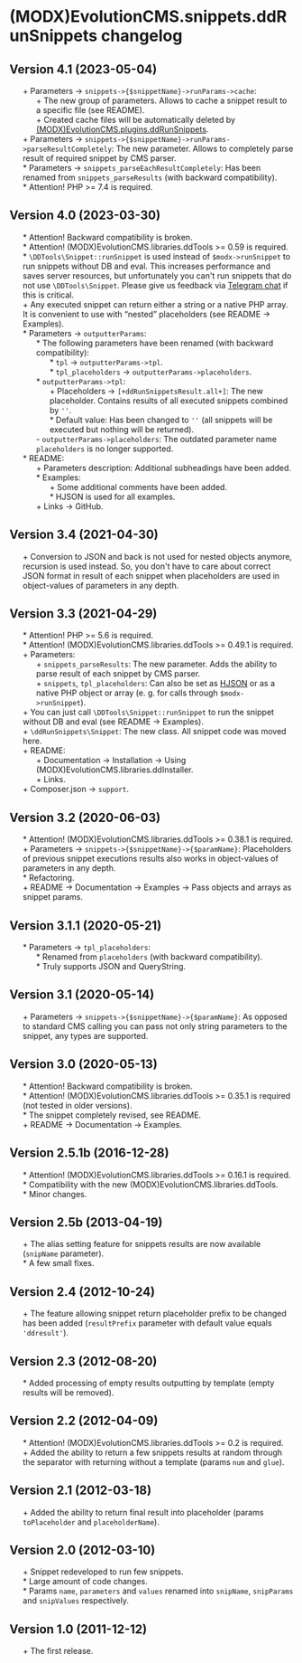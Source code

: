 # (MODX)EvolutionCMS.snippets.ddRunSnippets changelog


## Version 4.1 (2023-05-04)
* \+ Parameters → `snippets->{$snippetName}->runParams->cache`:
	* \+ The new group of parameters. Allows to cache a snippet result to a specific file (see README).
	* \+ Created cache files will be automatically deleted by [(MODX)EvolutionCMS.plugins.ddRunSnippets](https://github.com/DivanDesign/EvolutionCMS.plugins.ddRunSnippets).
* \+ Parameters → `snippets->{$snippetName}->runParams->parseResultCompletely`: The new parameter. Allows to completely parse result of required snippet by CMS parser.
* \* Parameters → `snippets_parseEachResultCompletely`: Has been renamed from `snippets_parseResults` (with backward compatibility).
* \* Attention! PHP >= 7.4 is required.


## Version 4.0 (2023-03-30)
* \* Attention! Backward compatibility is broken.
* \* Attention! (MODX)EvolutionCMS.libraries.ddTools >= 0.59 is required.
* \* `\DDTools\Snippet::runSnippet` is used instead of `$modx->runSnippet` to run snippets without DB and eval. This increases performance and saves server resources, but unfortunately you can't run snippets that do not use `\DDTools\Snippet`. Please give us feedback via [Telegram chat](https://t.me/dd_code) if this is critical.
* \+ Any executed snippet can return either a string or a native PHP array. It is convenient to use with “nested” placeholders (see README → Examples).
* \* Parameters → `outputterParams`:
	* \* The following parameters have been renamed (with backward compatibility):
		* \* `tpl` → `outputterParams->tpl`.
		* \* `tpl_placeholders` → `outputterParams->placeholders`.
	* \* `outputterParams->tpl`:
		* \+ Placeholders → `[+ddRunSnippetsResult.all+]`: The new placeholder. Contains results of all executed snippets combined by `''`.
		* \* Default value: Has been changed to `''` (all snippets will be executed but nothing will be returned).
	* \- `outputterParams->placeholders`: The outdated parameter name `placeholders` is no longer supported.
* \* README:
	* \+ Parameters description: Additional subheadings have been added.
	* \* Examples:
		* \+ Some additional comments have been added.
		* \* HJSON is used for all examples.
	* \+ Links → GitHub.


## Version 3.4 (2021-04-30)
* \+ Conversion to JSON and back is not used for nested objects anymore, recursion is used instead. So, you don't have to care about correct JSON format in result of each snippet when placeholders are used in object-values of parameters in any depth.


## Version 3.3 (2021-04-29)
* \* Attention! PHP >= 5.6 is required.
* \* Attention! (MODX)EvolutionCMS.libraries.ddTools >= 0.49.1 is required.
* \+ Parameters:
	* \+ `snippets_parseResults`: The new parameter. Adds the ability to parse result of each snippet by CMS parser.
	* \+ `snippets`, `tpl_placeholders`: Can also be set as [HJSON](https://hjson.github.io/) or as a native PHP object or array (e. g. for calls through `$modx->runSnippet`).
* \+ You can just call `\DDTools\Snippet::runSnippet` to run the snippet without DB and eval (see README → Examples).
* \+ `\ddRunSnippets\Snippet`: The new class. All snippet code was moved here.
* \+ README:
	* \+ Documentation → Installation → Using (MODX)EvolutionCMS.libraries.ddInstaller.
	* \+ Links.
* \+ Composer.json → `support`.


## Version 3.2 (2020-06-03)
* \* Attention! (MODX)EvolutionCMS.libraries.ddTools >= 0.38.1 is required.
* \+ Parameters → `snippets->{$snippetName}->{$paramName}`: Placeholders of previous snippet executions results also works in object-values of parameters in any depth.
* \* Refactoring.
* \+ README → Documentation → Examples → Pass objects and arrays as snippet params.


## Version 3.1.1 (2020-05-21)
* \* Parameters → `tpl_placeholders`:
	* \* Renamed from `placeholders` (with backward compatibility).
	* \* Truly supports JSON and QueryString.


## Version 3.1 (2020-05-14)
* \+ Parameters → `snippets->{$snippetName}->{$paramName}`: As opposed to standard CMS calling you can pass not only string parameters to the snippet, any types are supported.


## Version 3.0 (2020-05-13)
* \* Attention! Backward compatibility is broken.
* \* Attention! (MODX)EvolutionCMS.libraries.ddTools >= 0.35.1 is required (not tested in older versions).
* \* The snippet completely revised, see README.
* \+ README → Documentation → Examples.


## Version 2.5.1b (2016-12-28)
* \* Attention! (MODX)EvolutionCMS.libraries.ddTools >= 0.16.1 is required.
* \* Compatibility with the new (MODX)EvolutionCMS.libraries.ddTools.
* \* Minor changes.


## Version 2.5b (2013-04-19)
* \+ The alias setting feature for snippets results are now available (`snipName` parameter).
* \* A few small fixes.


## Version 2.4 (2012-10-24)
* \+ The feature allowing snippet return placeholder prefix to be changed has been added (`resultPrefix` parameter with default value equals `'ddresult'`).


## Version 2.3 (2012-08-20)
* \* Added processing of empty results outputting by template (empty results will be removed).


## Version 2.2 (2012-04-09)
* \* Attention! (MODX)EvolutionCMS.libraries.ddTools >= 0.2 is required.
* \+ Added the ability to return a few snippets results at random through the separator with returning without a template (params `num` and `glue`).


## Version 2.1 (2012-03-18)
* \+ Added the ability to return final result into placeholder (params `toPlaceholder` and `placeholderName`).


## Version 2.0 (2012-03-10)
* \+ Snippet redeveloped to run few snippets.
* \* Large amount of code changes.
* \* Params `name`, `parameters` and `values` renamed into `snipName`, `snipParams` and `snipValues` respectively.


## Version 1.0 (2011-12-12)
* \+ The first release.


<link rel="stylesheet" type="text/css" href="https://raw.githack.com/DivanDesign/CSS.ddMarkdown/master/style.min.css" />
<style>ul{list-style:none;}</style>